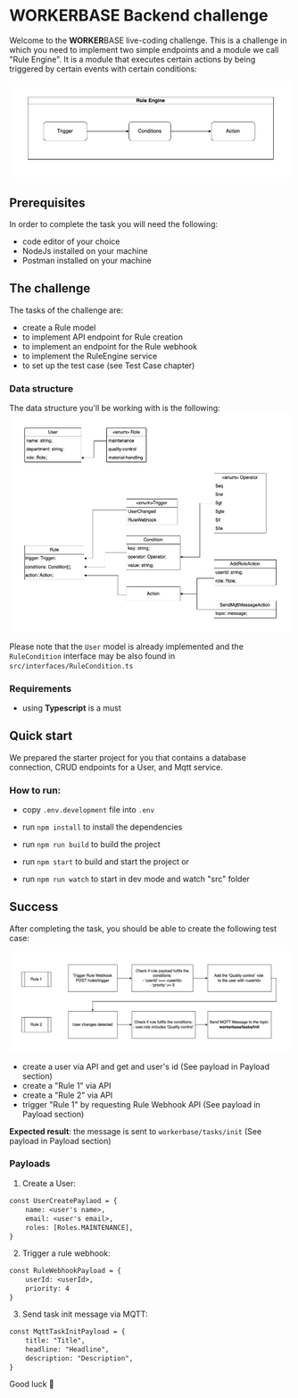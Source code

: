 # WORKERBASE Backend challenge

Welcome to the **WORKER**BASE live-coding challenge. This is a challenge in which you need to implement two simple endpoints and a module we call "Rule Engine". It is a module that executes certain actions by being triggered by certain events with certain conditions:

![RuleEngine](./docs/RuleEngine.png "RuleEngine")

## Prerequisites

In order to complete the task you will need the following:

- code editor of your choice
- NodeJs installed on your machine
- Postman installed on your machine

## The challenge

The tasks of the challenge are:

- create a Rule model
- to implement API endpoint for Rule creation
- to implement an endpoint for the Rule webhook
- to implement the RuleEngine service
- to set up the test case (see Test Case chapter)

### Data structure

The data structure you'll be working with is the following:
![DataStructure](./docs/DataStructure.png "DataStructure")

Please note that the `User` model is already implemented and the `RuleCondition` interface may be also found in `src/interfaces/RuleCondition.ts`

### Requirements

- using **Typescript** is a must

## Quick start

We prepared the starter project for you that contains a database connection, CRUD endpoints for a User, and Mqtt service.

### How to run:

- copy `.env.development` file into `.env`
- run `npm install` to install the dependencies

- run `npm run build` to build the project
- run `npm start` to build and start the project
  or
- run `npm run watch` to start in dev mode and watch "src" folder

## Success

After completing the task, you should be able to create the following test case:

![TestCase](./docs/TestCase.png "TestCase")

- create a user via API and get and user's id (See payload in Payload section)
- create a "Rule 1" via API
- create a "Rule 2" via API
- trigger "Rule 1" by requesting Rule Webhook API (See payload in Payload section)

**Expected result**: the message is sent to `workerbase/tasks/init` (See payload in Payload section)

### Payloads

1. Create a User:

```
const UserCreatePaylaod = {
	name: <user's name>,
	email: <user's email>,
	roles: [Roles.MAINTENANCE],
}
```

2. Trigger a rule webhook:

```
const RuleWebhookPayload = {
	userId: <userId>,
	priority: 4
}
```

3. Send task init message via MQTT:

```
const MqttTaskInitPayload = {
	title: "Title",
	headline: "Headline",
	description: "Description",
}
```

Good luck 🤞
